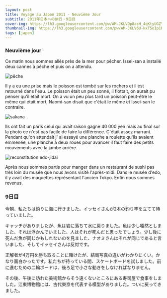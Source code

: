 ```yaml
---
layout: post
title: Voyage au Japon 2011 - Neuvième Jour
subtitle: 2011年日本への旅行・9日目
cover-img: https://lh3.googleusercontent.com/pw/AM-JKLVOp8asH_4qKtyUGZYqflIU3_jJ9POcKT4c5qvLY9Jt-wWxoogul1Tfu1rzfNa117I2_ajGaZBXwKBphb23pZYwaZjYh5RyPRQ7gmOm2CcNP5Cd1wdy1tw4mbJFCrCNFbTRH0FKgGHfL9kOKFou4EXX=w1723-h969-no?authuser=0
thumbnail-img: https://lh3.googleusercontent.com/pw/AM-JKLV6U-kxT5oIp1PjUtIKQgz_MrFvJ5ZedLMgyC3eFhOvcUkRZzGhoMaXYtNpVUjzBwZuN2CA9mbcConnKfWtjFM2XB_n3HcyJy2gMX3B4nsQa5CWxdz2JyTU10hqInn3zNO8U9FbyR7Iv-UZIcFM1B7h=w1723-h969-no?authuser=0
tags: [japon]
---
```


### Neuvième jour

Ce matin nous sommes allés près de la mer pour pêcher. Issei-san a installé deux cannes à pêche et puis on a attendu. 

![pêche](https://lh3.googleusercontent.com/pw/AM-JKLVUqEVw8Qvn-LBoabRbE_8zxxQctgS-hm91tD13Itf6S0R98QFG0jlUrhnYeakaJu59pVwU0xbSAyc8JIxW3j4uv9Mf-nkc2yz_rhbx3K75MRIeh9xgm2acLPNohjYuDfKHnKr6fYQZ0Guz1HXiXIKX=w848-h480-no?authuser=0)

Il y a eu une prise mais le poisson est tombé sur les rochers et il est retourné dans l'eau. Le poisson était un peu sonné, il flottait, on aurait pu penser qu'il était mort. On a vu un peu plus tard un poisson peut-être le même qui était mort, Naomi-san disait que c'était le même et Issei-san le contraire. 

![sakana](https://lh3.googleusercontent.com/pw/AM-JKLWHnDYqldjWtrMkhbE1JbHN5ndqyuT5Do-FrpoOOcFnPmHBj94ZdPA6J3KigCEWQxO88hdFYMTFeIlymaubiRiQ-wVdnsx0OvKUHmV9UFfOUJpYMfrsk9Lc1-jxIBp93Ywh1ykKrxv38Li7X0pU3NIR=w1723-h969-no?authuser=0)

Ils ont fait un paris celui qui avait raison gagne 40 000 yen mais au final sur la photo ce n'est pas facile de faire la différence. C'était assez marrant. Pendant qu'on attendait j' ai essayé une planche a roulette qu'ils avaient emmenée, une planche à deux roues pour avancer il faut faire des petits mouvements avec la jambe arrière. 

![reconstitution edo-jidai](https://lh3.googleusercontent.com/pw/AM-JKLUGViGMizkP5sTMMMgN_Yl2m7XVErWWRGloanUxm7SoAs9wsiKaZhlJ4MIv6g7Lkg-9y4vfxvC0gj0IhXCm42a7N5UFlX2GtnxoSby-Gq826bIZlhKcGM8YtUD5iW9PxOyu0XtQ8JsTMlD0n-BPTKEo=w1723-h969-no?authuser=0)

Après nous sommes partis pour manger dans un restaurant de sushi pas très loin du musée que nous avons visité l'après-midi. Dans le musée d'edo, il y avait des maquettes représentant l'ancien Tokyo. Enfin nous sommes revenus. 

### 9日目

今朝、私たちは釣りに海に行きました。イッセイさんが2本の釣り竿を立てて待っていました。

キャッチがありましたが、魚は岩に落ちて水に戻りました。魚は少し唖然としました、それは浮かんでいました、人はそれが死んだと思ったでしょう。少し後に死んだ魚が同じかもしれないのを見ました、ナオミさんはそれが同じであると言いました、そしてイッセイさんは反対です。

正解者が4万円を勝ち取ることに賭けたが、結局写真の違いがわかりにくい。かなり面白かったです。私たちが待っている間、スケートボードを試しました。前に進むための二輪ボードは、後ろ足で小さな動きをしなければなりません。

その後、午後に訪れた美術館からそう遠くないところにある寿司屋で食事をしました。江東博物館には、古代東京を代表する模型がありました。ついに戻ってきました。